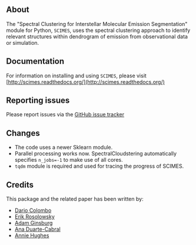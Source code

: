 About
-----

The "Spectral Clustering for Interstellar Molecular Emission Segmentation" module for Python, ``SCIMES``, uses the spectral clustering approach to identify relevant structures within dendrogram of emission from observational data or simulation.  

Documentation
-------------

For information on installing and using ``SCIMES``, please visit [http://scimes.readthedocs.org/](http://scimes.readthedocs.org/)

Reporting issues
----------------

Please report issues via the [GitHub issue tracker](https://github.com/Astroua/scimes/issues)

Changes
----------

- The code uses a newer Sklearn module.
- Parallel processing works now. SpectralCloudstering automatically specifies `n_jobs=-1` to make use of all cores.
- `tqdm` module is required and used for tracing the progress of SCIMES.
  

Credits
-------

This package and the related paper has been written by:

* [Dario Colombo](https://github.com/dcolombo)
* [Erik Rosolowsky](https://github.com/low-sky)
* [Adam Ginsburg](https://github.com/keflavich)
* [Ana Duarte-Cabral](https://github.com/anacabral)
* [Annie Hughes](Annie.Hughes@irap.omp.eu)
